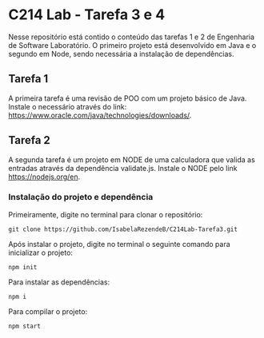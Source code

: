 # C214 Lab - Tarefa 3 e 4

Nesse repositório está contido o conteúdo das tarefas 1 e 2 de Engenharia de Software Laboratório.
O primeiro projeto está desenvolvido em Java e o segundo em Node, sendo necessária a instalação de dependências.

## Tarefa 1
A primeira tarefa é uma revisão de POO com um projeto básico de Java. Instale o necessário através do link: https://www.oracle.com/java/technologies/downloads/.

## Tarefa 2
A segunda tarefa é um projeto em NODE de uma calculadora que valida as entradas através da dependência validate.js. Instale o NODE pelo link https://nodejs.org/en.

### Instalação do projeto e dependência
Primeiramente, digite no terminal para clonar o repositório:
```
git clone https://github.com/IsabelaRezendeB/C214Lab-Tarefa3.git
```
Após instalar o projeto, digite no terminal o seguinte comando para inicializar o projeto:
```
npm init
```
Para instalar as dependências:
```
npm i
```
Para compilar o projeto:
```
npm start
```
